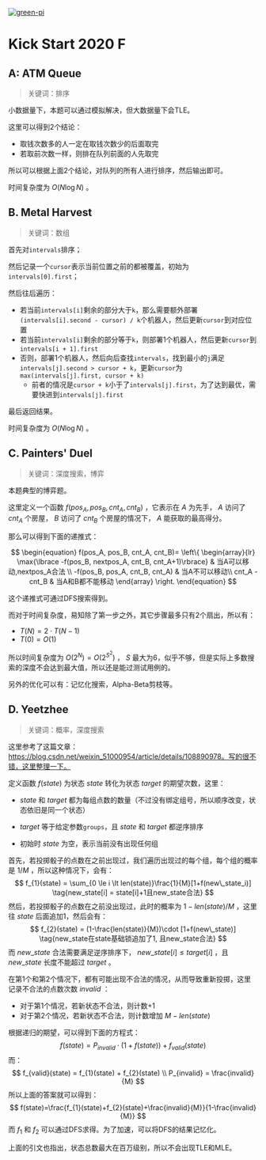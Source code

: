 [![green-pi](https://img.shields.io/badge/Rendered%20with-Green%20Pi-00d571?style=flat-square)](https://github.com/nschloe/green-pi?activate&inlineMath=$)

# Kick Start 2020 F

## A: ATM Queue

> 关键词：排序

小数据量下，本题可以通过模拟解决，但大数据量下会TLE。

这里可以得到2个结论：

- 取钱次数多的人一定在取钱次数少的后面取完
- 若取前次数一样，则排在队列前面的人先取完

所以可以根据上面2个结论，对队列的所有人进行排序，然后输出即可。

时间复杂度为 $O(N\log{N})$ 。

## B. Metal Harvest

> 关键词：数组

首先对`intervals`排序；

然后记录一个`cursor`表示当前位置之前的都被覆盖，初始为`intervals[0].first`；

然后往后遍历：

- 若当前`intervals[i]`剩余的部分大于`k`，那么需要额外部署`(intervals[i].second - cursor) / k`个机器人，然后更新`cursor`到对应位置
- 若当前`intervals[i]`剩余的部分等于`k`，则部署1个机器人，然后更新`cursor`到`intervals[i + 1].first`
- 否则，部署1个机器人，然后向后查找`intervals`，找到最小的`j`满足`intervals[j].second > cursor + k`，更新`cursor`为`max(intervals[j].first, cursor + k)`
  - 前者的情况是`cursor + k`小于了`intervals[j].first`，为了达到最优，需要快进到`intervals[j].first`

最后返回结果。

时间复杂度为 $O(N\log{N})$ 。

## C. Painters' Duel

> 关键词：深度搜索，博弈

本题典型的博弈题。

这里定义一个函数 $f(pos_A, pos_B, cnt_A, cnt_B)$ ，它表示在 $A$ 为先手， $A$ 访问了 $cnt_A$ 个房屋， $B$ 访问了 $cnt_B$ 个房屋的情况下， $A$ 能获取的最高得分。

那么可以得到下面的递推式：

$$
\begin{equation}
f(pos_A, pos_B, cnt_A, cnt_B)=
\left\{
             \begin{array}{lr}
             \max{\lbrace -f(pos_B, nextpos_A, cnt_B, cnt_A+1)\rbrace} & 当A可以移动,nextpos_A合法 \\
             -f(pos_B, pos_A, cnt_B, cnt_A) & 当A不可以移动\\
             cnt_A - cnt_B & 当A和B都不能移动  
             \end{array}
\right.
\end{equation}
$$

这个递推式可通过DFS搜索得到。

而对于时间复杂度，易知除了第一步之外，其它步骤最多只有2个扇出，所以有：

-  $T(N) = 2 \cdot T(N-1)$
-  $T(0) = O(1)$

所以时间复杂度为 $O(2^N) = O(2^{S^2})$ ， $S$ 最大为6，似乎不够，但是实际上多数搜索的深度不会达到最大值，所以还是能过测试用例的。

另外的优化可以有：记忆化搜索，Alpha-Beta剪枝等。

## D. Yeetzhee

> 关键词：概率，深度搜索

这里参考了这篇文章：https://blog.csdn.net/weixin_51000954/article/details/108890978。写的很不错，这里整理一下。

定义函数 $f(state)$ 为状态 $state$ 转化为状态 $target$ 的期望次数，这里：

-  $state$ 和 $target$ 都为每组点数的数量（不过没有绑定组号，所以顺序改变，状态依旧是同一个状态）

-  $target$ 等于给定参数`groups`，且 $state$ 和 $target$ 都逆序排序
- 初始时 $state$ 为空，表示当前没有出现任何组

首先，若投掷骰子的点数在之前出现过，我们遍历出现过的每个组，每个组的概率是 $1/M$ ，所以这种情况下，会有：
$$
f_{1}(state) = \sum_{0 \le i \lt len(state)}\frac{1}{M}[1+f(new\_state_i)]  \tag{new_state[i] = state[i]+1且new_state合法}
$$
然后，若投掷骰子的点数在之前没出现过，此时的概率为 $1-len(state)/M$ ，这里往 $state$ 后面追加1，然后会有：
$$
f_{2}(state) = (1-\frac{len(state)}{M})\cdot [1+f(new\_state)] \tag{new_state在state基础锁追加了1, 且new_state合法}
$$
而 $new\_state$ 合法需要满足逆序排序下， $new\_state[i] \le target[i]$ ，且 $new\_state$ 长度不能超过 $target$ 。

在第1个和第2个情况下，都有可能出现不合法的情况，从而导致重新投掷，这里记录不合法的点数次数 $invalid$ ：

- 对于第1个情况，若新状态不合法，则计数+1
- 对于第2个情况，若新状态不合法，则计数增加 $M - len(state)$ 

根据递归的期望，可以得到下面的方程式：
$$
f(state) = P_{invalid} \cdot (1 + f(state)) + f_{valid}(state)
$$
而：
$$
f_{valid}(state) = f_{1}(state) + f_{2}(state) \\
P_{invalid} = \frac{invalid}{M}
$$
所以上面的答案就可以得到：
$$
f(state)=\frac{f_{1}(state)+f_{2}(state)+\frac{invalid}{M}}{1-\frac{invalid}{M}}
$$
而 $f_{1}$ 和 $f_{2}$ 可以通过DFS求得。为了加速，可以将DFS的结果记忆化。

上面的引文也指出，状态总数最大在百万级别，所以不会出现TLE和MLE。